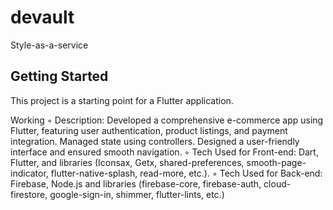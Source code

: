 # devault

Style-as-a-service

## Getting Started

This project is a starting point for a Flutter application.

 Working
 ◦ Description: Developed a comprehensive e-commerce app using Flutter, featuring user authentication,
 product listings, and payment integration. Managed state using controllers. Designed a user-friendly
 interface and ensured smooth navigation.
 ◦ Tech Used for Front-end: Dart, Flutter, and libraries (Iconsax, Getx, shared-preferences,
 smooth-page-indicator, flutter-native-splash, read-more, etc.).
 ◦ Tech Used for Back-end: Firebase, Node.js and libraries (firebase-core, firebase-auth, cloud-firestore,
 google-sign-in, shimmer, flutter-lints, etc.)

